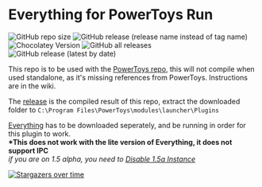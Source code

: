 # Everything for PowerToys Run
![GitHub repo size](https://img.shields.io/github/repo-size/lin-ycv/everythingpowertoys)
![GitHub release (release name instead of tag name)](https://img.shields.io/github/v/release/lin-ycv/everythingpowertoys?include_prereleases)
![Chocolatey Version](https://img.shields.io/chocolatey/v/everythingpowertoys)
![GitHub all releases](https://img.shields.io/github/downloads/lin-ycv/EverythingPowerToys/total)
![GitHub release (latest by date)](https://img.shields.io/github/downloads/lin-ycv/everythingpowertoys/latest/total)


This repo is to be used with the [PowerToys repo](https://github.com/microsoft/PowerToys), this will not compile when used standalone, as it's missing references from PowerToys. Instructions are in the wiki.

The [release](https://github.com/lin-ycv/EverythingPowerToys/releases) is the compiled result of this repo, extract the downloaded folder to `C:\Program Files\PowerToys\modules\launcher\Plugins`

[Everything](https://www.voidtools.com/downloads/) has to be downloaded seperately, and be running in order for this plugin to work.<br>
**\*This does not work with the lite version of Everything, it does not support IPC**<br>
*if you are on 1.5 alpha, you need to [Disable 1.5a Instance](http://www.voidtools.com/forum/viewtopic.php?f=12&t=9799#instance)*


[![Stargazers over time](https://starchart.cc/lin-ycv/EverythingPowerToys.svg)](https://starchart.cc/lin-ycv/EverythingPowerToys)
